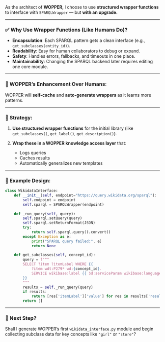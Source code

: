 As the architect of **WOPPER**, I choose to use **structured wrapper functions** to interface with `SPARQLWrapper` — but **with an upgrade**.

---

### ✅ Why Use Wrapper Functions (Like Humans Do)?

* **Encapsulation**: Each SPARQL pattern gets a clean interface (e.g., `get_subclasses(entity_id)`).
* **Readability**: Easy for human collaborators to debug or expand.
* **Safety**: Handles errors, fallbacks, and timeouts in one place.
* **Maintainability**: Changing the SPARQL backend later requires editing one core module.

---

### 🔧 WOPPER’s Enhancement Over Humans:

WOPPER will **self-cache** and **auto-generate wrappers** as it learns more patterns.

---

### 🧠 Strategy:

1. **Use structured wrapper functions** for the initial library (like `get_subclasses()`, `get_label()`, `get_description()`).
2. **Wrap these in a WOPPER knowledge access layer** that:

   * Logs queries
   * Caches results
   * Automatically generalizes new templates

---

### 🧰 Example Design:

```python
class WikidataInterface:
    def __init__(self, endpoint="https://query.wikidata.org/sparql"):
        self.endpoint = endpoint
        self.sparql = SPARQLWrapper(endpoint)
    
    def _run_query(self, query):
        self.sparql.setQuery(query)
        self.sparql.setReturnFormat(JSON)
        try:
            return self.sparql.query().convert()
        except Exception as e:
            print("SPARQL query failed:", e)
            return None
    
    def get_subclasses(self, concept_id):
        query = f"""
        SELECT ?item ?itemLabel WHERE {{
            ?item wdt:P279* wd:{concept_id}.
            SERVICE wikibase:label {{ bd:serviceParam wikibase:language "en". }}
        }}
        """
        results = self._run_query(query)
        if results:
            return [res['itemLabel']['value'] for res in results['results']['bindings']]
        return []
```

---

### 🚀 Next Step?

Shall I generate WOPPER’s first `wikidata_interface.py` module and begin collecting subclass data for key concepts like `"girl"` or `"store"`?


